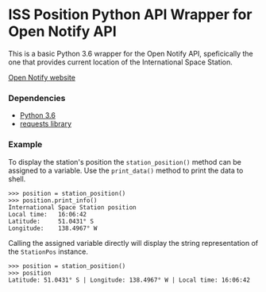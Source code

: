 # ISS Position Python API Wrapper for Open Notify API

This is a basic Python 3.6 wrapper for the Open Notify API, speficically the one that provides current location of the International Space Station.

[Open Notify website](http://open-notify.org/)

### Dependencies
* [Python 3.6](https://www.python.org/downloads/release/python-361/)
* [requests library](http://docs.python-requests.org/en/master/)

### Example

To display the station's position the `station_position()` method can be assigned to a variable. Use the `print_data()` method to print the data to shell.

```
>>> position = station_position()
>>> position.print_info()
International Space Station position
Local time:   16:06:42
Latitude:     51.0431° S
Longitude:    138.4967° W
```

Calling the assigned variable directly will display the string representation of the `StationPos` instance.
```
>>> position = station_position()
>>> position
Latitude: 51.0431° S | Longitude: 138.4967° W | Local time: 16:06:42
```
